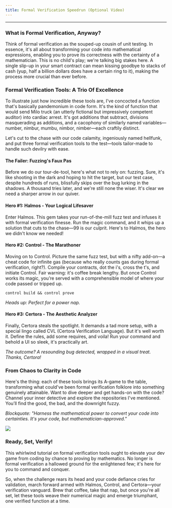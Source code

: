 ```yaml
---
title: Formal Verification Speedrun (Optional Video)
---
```


---

### What is Formal Verification, Anyway?

Think of formal verification as the souped-up cousin of unit testing. In essence, it's all about transforming your code into mathematical expressions, enabling you to prove its correctness with the certainty of a mathematician. This is no child's play; we're talking big stakes here. A single slip-up in your smart contract can mean kissing goodbye to stacks of cash (yup, half a billion dollars does have a certain ring to it), making the process more crucial than ever before.

### Formal Verification Tools: A Trio Of Excellence

To illustrate just how incredible these tools are, I've concocted a function that's basically pandemonium in code form. It's the kind of function that would send Milo truck (an utterly fictional but impressively competent auditor) into cardiac arrest. It's got additions that subtract, divisions masquerading as additions, and a cacophony of similarly named variables—number, nimbur, mumbu, nimbor, nimber—each craftily distinct.

Let's cut to the chase with our code calamity, ingeniously named hellfunk, and put three formal verification tools to the test—tools tailor-made to handle such devilry with ease.

#### The Failer: Fuzzing's Faux Pas

Before we do our tour-de-tool, here's what not to rely on: fuzzing. Sure, it's like shooting in the dark and hoping to hit the target, but our test case, despite hundreds of runs, blissfully skips over the bug lurking in the shadows. A thousand tries later, and we're still none the wiser. It's clear we need a sharper arrow in our quiver.

#### Hero #1: Halmos - Your Logical Lifesaver

Enter Halmos. This gem takes your run-of-the-mill fuzz test and infuses it with formal verification finesse. Run the magic command, and it whips up a solution that cuts to the chase—99 is our culprit. Here's to Halmos, the hero we didn't know we needed!

#### Hero #2: Control - The Marathoner

Moving on to Control. Picture the same fuzz test, but with a nifty add-on—a cheat code for infinite gas (because who really counts gas during formal verification, right?). Compile your contracts, dot the i's, cross the t's, and initiate Control. Fair warning: it's coffee break lengthy. But once Control works its magic, you’re served with a comprehensible model of where your code passed or tripped up.

```shell
control build && control prove
```

_Heads up: Perfect for a power nap._

#### Hero #3: Certora - The Aesthetic Analyzer

Finally, Certora steals the spotlight. It demands a tad more setup, with a special lingo called CVL (Certora Verification Language). But it's well worth it. Define the rules, add some requires, and voila! Run your command and behold a UI so sleek, it's practically art.

_The outcome? A resounding bug detected, wrapped in a visual treat. Thanks, Certora!_

### From Chaos to Clarity in Code

Here's the thing: each of these tools brings its A-game to the table, transforming what could've been formal verification folklore into something genuinely attainable. Want to dive deeper and get hands-on with the code? Channel your inner detective and explore the repositories I've mentioned. You’ll find the good, the bad, and the downright fuzzy.

_Blockquote: "Harness the mathematical power to convert your code into certainties. It's your code, but mathematician-approved."_

![](https://cdn.videotap.com/618/screenshots/2dIlhVPrE1vdjK9eoEuT-190.47.png)

### Ready, Set, Verify!

This whirlwind tutorial on formal verification tools ought to elevate your dev game from coding by chance to proving by mathematics. No longer is formal verification a hallowed ground for the enlightened few; it's here for you to command and conquer.

So, when the challenge rears its head and your code defiance cries for validation, march forward armed with Halmos, Control, and Certora—your verification vanguard. Brew that coffee, take that nap, but once you're all set, let these tools weave their numerical magic and emerge triumphant, one verified function at a time.
